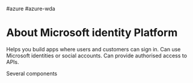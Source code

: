 #azure #azure-wda 

# About Microsoft identity Platform
Helps you build apps where users and customers can sign in.
Can use Microsoft identities or social accounts.
Can provide authorised access to APIs.

Several components 
